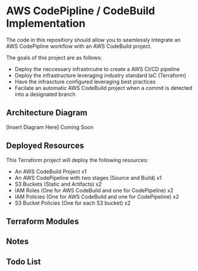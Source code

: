 # AWS CodePipline / CodeBuild Implementation
The code in this repositiory should allow you to seamlessly integrate an AWS CodePipline workflow with an AWS CodeBuild project. 

The goals of this project are as follows:
- Deploy the neccessary infrastrcutre to create a AWS CI/CD pipeline
- Deploy the infrastructure leveraging industry standard IaC (Terraform)
- Have the infrascture configured leveraging best practices 
- Facilate an automatic AWS CodeBuild project when a commit is detected into a designated branch

## Architecture Diagram
[Insert Diagram Here] Coming Soon

## Deployed Resources

This Terraform project will deploy the following resources:
- An AWS CodeBuild Project x1
- An AWS CodePipeline with two stages (Source and Build) x1
- S3 Buckets (Static and Artifacts) x2
- IAM Roles (One for AWS CodeBuild and one for CodePipeline) x2
- IAM Policies (One for AWS CodeBuild and one for CodePipeline) x2
- S3 Bucket Policies (One for each S3 bucket) x2

## Terraform Modules

## Notes

## Todo List